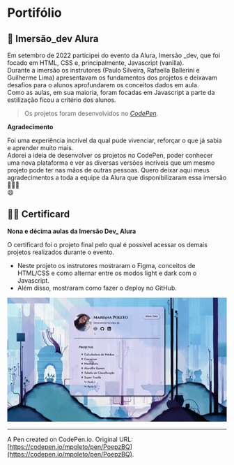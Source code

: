 # Portifólio 

## 🤿 Imersão_dev Alura

Em setembro de 2022 participei do evento da Alura, Imersão _dev, que foi focado em HTML, CSS e, principalmente, Javascript (vanilla).  
Durante a imersão os instrutores (Paulo Silveira, Rafaella Ballerini e Guilherme Lima) apresentavam os fundamentos dos projetos e deixavam desafios para o alunos aprofundarem os conceitos dados em aula.  
Como as aulas, em sua maioria, foram focadas em Javascript a parte da estilização ficou a critério dos alunos.

> Os projetos foram desenvolvidos no *[CodePen](https://codepen.io/)*. 

**Agradecimento**

Foi uma experiência incrível da qual pude vivenciar, reforçar o que já sabia e aprender muito mais.  
Adorei a ideia de desenvolver os projetos no CodePen, poder conhecer uma nova plataforma e ver as diversas versões incríveis que um mesmo projeto pode ter nas mãos de outras pessoas. 
Quero deixar aqui meus agradecimentos a toda a equipe da Alura que disponibilizaram essa imersão 👏👏👏  
😄  

## 👩‍💻 Certificard

**Nona e décima aulas da Imersão Dev_ Alura**

O certificard foi o projeto final pelo qual é possível acessar os demais projetos realizados durante o evento.  
- Neste projeto os instrutores mostraram o Figma, conceitos de HTML/CSS e como alternar entre os modos light e dark com o Javascript.
- Além disso, mostraram como fazer o deploy no GitHub.

![Resultado do projeto certificard](./src/assets/img/certificard-pagina.gif)

-----------
A Pen created on CodePen.io. Original URL: [https://codepen.io/mpoleto/pen/PoepzBQ](https://codepen.io/mpoleto/pen/PoepzBQ).

